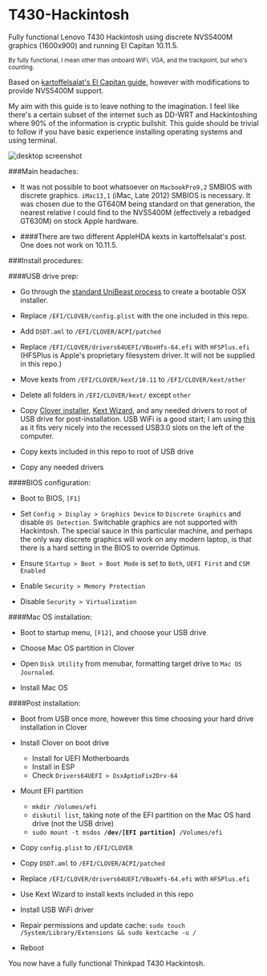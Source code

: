 # T430-Hackintosh
Fully functional Lenovo T430 Hackintosh using discrete NVS5400M graphics (1600x900) and running El Capitan 10.11.5. 

<sup>By fully functional, I mean other than onboard WiFi, VGA, and the trackpoint, but who's counting.</sup>

Based on [kartoffelsalat's El Capitan guide](http://www.tonymacx86.com/threads/guide-lenovo-t430-el-capitan.175935/), however with modifications to provide NVS5400M support.

My aim with this guide is to leave nothing to the imagination.  I feel like there's a certain subset of the internet such as DD-WRT and Hackintoshing where 90% of the information is cryptic bullshit.  This guide should be trivial to follow if you have basic experience installing operating systems and using terminal.

![desktop screenshot](http://i.imgur.com/W3EPbnW.jpg)

###Main headaches:

- It was not possible to boot whatsoever on `MacbookPro9,2` SMBIOS with discrete graphics. `iMac13,1` (iMac, Late 2012) SMBIOS is necessary.  It was chosen due to the GT640M being standard on that generation, the nearest relative I could find to the NVS5400M (effectively a rebadged GT630M) on stock Apple hardware.

- ####There are two different AppleHDA kexts in kartoffelsalat's post.  One does not work on 10.11.5.

###Install procedures:

####USB drive prep:
  
- Go through the [standard UniBeast process](http://www.tonymacx86.com/threads/unibeast-install-os-x-el-capitan-on-any-supported-intel-based-pc.172672/) to create a bootable OSX installer.

- Replace `/EFI/CLOVER/config.plist` with the one included in this repo.

- Add `DSDT.aml` to `/EFI/CLOVER/ACPI/patched`

- Replace `/EFI/CLOVER/drivers64UEFI/VBoxHfs-64.efi` with `HFSPlus.efi` (HFSPlus is Apple's proprietary filesystem driver. It will not be supplied in this repo.)

- Move kexts from `/EFI/CLOVER/kext/10.11` to `/EFI/CLOVER/kext/other`

- Delete all folders in `/EFI/CLOVER/kext/` except `other`

- Copy [Clover installer](https://sourceforge.net/projects/cloverefiboot/), [Kext Wizard](http://mac.softpedia.com/get/Utilities/Kext-Wizard.shtml), and any needed drivers to root of USB drive for post-installation. USB WiFi is a good start; I am using [this](https://www.amazon.com/Edimax-EW-7811Un-150Mbps-Raspberry-Supports/dp/B003MTTJOY) as it fits very nicely into the recessed USB3.0 slots on the left of the computer.

- Copy kexts included in this repo to root of USB drive
  
- Copy any needed drivers

####BIOS configuration:

- Boot to BIOS, `[F1]`

- Set `Config > Display > Graphics Device` to `Discrete Graphics` and disable `OS Detection`.  Switchable graphics are not supported with Hackintosh.  The special sauce in this particular machine, and perhaps the only way discrete graphics will work on any modern laptop, is that there is a hard setting in the BIOS to override Optimus.

- Ensure `Startup > Boot > Boot Mode` is set to `Both`, `UEFI First` and `CSM Enabled`

- Enable `Security > Memory Protection`

- Disable `Security > Virtualization`

####Mac OS installation:

- Boot to startup menu, `[F12]`, and choose your USB drive

- Choose Mac OS partition in Clover

- Open `Disk Utility` from menubar, formatting target drive to `Mac OS Journaled`.

- Install Mac OS

####Post installation:

- Boot from USB once more, however this time choosing your hard drive installation in Clover

- Install Clover on boot drive
  - Install for UEFI Motherboards
  - Install in ESP
  - Check `Drivers64UEFI > OsxAptioFix2Drv-64`

- Mount EFI partition
  - `mkdir /Volumes/efi`
  - `diskutil list`, taking note of the EFI partition on the Mac OS hard drive (not the USB drive)
  - `sudo mount -t msdos `**`/dev/[EFI partition]`**` /Volumes/efi`

- Copy `config.plist` to `/EFI/CLOVER`

- Copy `DSDT.aml` to `/EFI/CLOVER/ACPI/patched`

- Replace `/EFI/CLOVER/drivers64UEFI/VBoxHfs-64.efi` with `HFSPlus.efi`

- Use Kext Wizard to install kexts included in this repo

- Install USB WiFi driver

- Repair permissions and update cache: `sudo touch /System/Library/Extensions && sudo kextcache -u /`

- Reboot

You now have a fully functional Thinkpad T430 Hackintosh.
